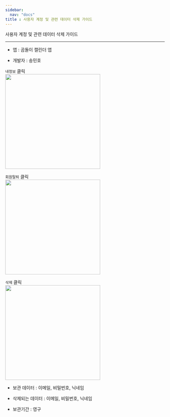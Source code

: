 ```yaml
---
sidebar:
  nav: "docs"
title : 사용자 계정 및 관련 데이터 삭제 가이드
---
```


사용자 계정 및 관련 데이터 삭제 가이드

***

 + 앱 : 곰돌이 캘린더 앱   

 + 개발자 : 송민호    

`내정보` 클릭   
<img src="{{ site.baseurl }}/assets/images/delete_guide1_change.jpg" width="300">   

`회원탈퇴` 클릭   
<img src="{{ site.baseurl }}/assets/images/delete_guide2_change.jpg" width="300">   

`삭제` 클릭    
<img src="{{ site.baseurl }}/assets/images/delete_guide3_change.jpg" width="300">   

 + 보관 데이터 : 이메일, 비밀번호, 닉네임

 + 삭제되는 데이터 : 이메일, 비밀번호, 닉네임

 + 보관기간 : 영구





